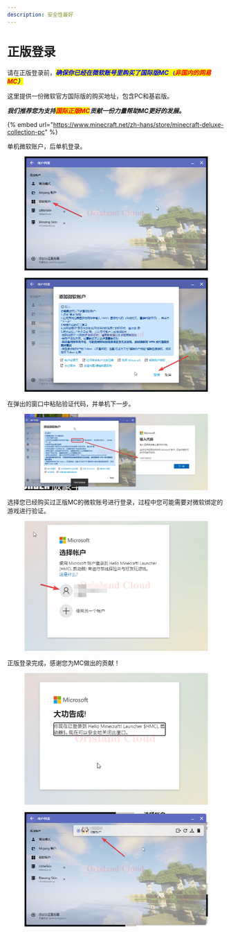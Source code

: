 ```yaml
---
description: 安全性最好
---
```


# 正版登录

请在正版登录前，_<mark style="color:blue;">**确保你已经在微软账号里购买了国际版MC（**</mark><mark style="color:red;">**非国内的网易MC**</mark><mark style="color:blue;">**）**</mark>_

这里提供一份微软官方国际版的购买地址，包含PC和基岩版。

_**我们推荐您为支持**<mark style="color:red;">**国际正版MC**</mark>**贡献一份力量帮助MC更好的发展。**_

{% embed url="https://www.minecraft.net/zh-hans/store/minecraft-deluxe-collection-pc" %}

单机微软账户，后单机登录。

<figure><img src="../../../../../.gitbook/assets/javaw_IbgdwbOO02.png" alt=""><figcaption></figcaption></figure>

<figure><img src="../../../../../.gitbook/assets/javaw_2g3A3w7RVU.png" alt=""><figcaption></figcaption></figure>

在弹出的窗口中粘贴验证代码，并单机下一步。

<figure><img src="../../../../../.gitbook/assets/chrome_cUb6jKfhnE.png" alt=""><figcaption></figcaption></figure>

选择您已经购买过正版MC的微软账号进行登录，过程中您可能需要对微软绑定的游戏进行验证。

<figure><img src="../../../../../.gitbook/assets/chrome_eMpqEi8ajA.png" alt=""><figcaption></figcaption></figure>

正版登录完成，感谢您为MC做出的贡献！

<figure><img src="../../../../../.gitbook/assets/chrome_HTZl5zIj2H.png" alt=""><figcaption></figcaption></figure>

<figure><img src="../../../../../.gitbook/assets/javaw_DaEaMrxFgc.png" alt=""><figcaption></figcaption></figure>
